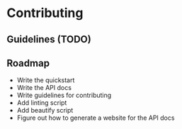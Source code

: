 # Contributing

## Guidelines (TODO)

## Roadmap

- Write the quickstart
- Write the API docs
- Write guidelines for contributing
- Add linting script
- Add beautify script
- Figure out how to generate a website for the API docs
